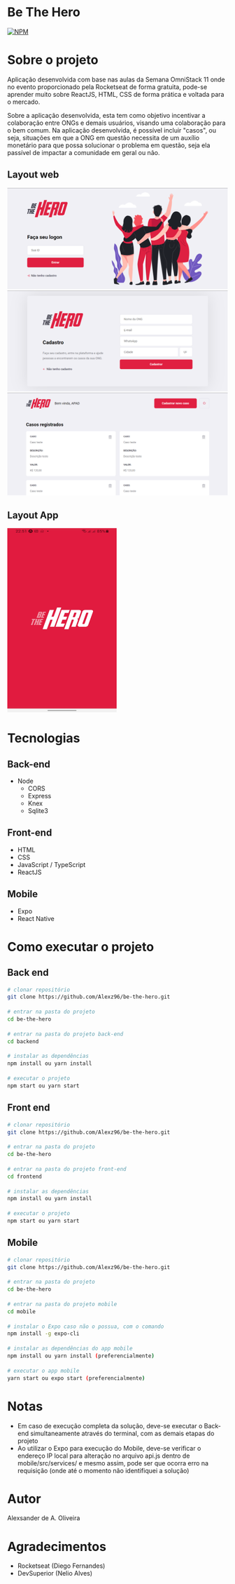 # Be The Hero

[![NPM](https://img.shields.io/npm/l/react)](https://github.com/Alexz96/be-the-hero/blob/main/LICENSE)

# Sobre o projeto

Aplicação desenvolvida com base nas aulas da Semana OmniStack 11 onde no evento proporcionado pela Rocketseat de forma gratuita, pode-se aprender muito sobre ReactJS, HTML, CSS de forma prática e voltada para o mercado.

Sobre a aplicação desenvolvida, esta tem como objetivo incentivar a colaboração entre ONGs e demais usuários, visando uma colaboração para o bem comum. Na aplicação desenvolvida, é possível incluir "casos", ou seja, situações em que a ONG em questão necessita de um auxílio monetário para que possa solucionar o problema em questão, seja ela passível de impactar a comunidade em geral ou não.

## Layout web
![Web 1](https://github.com/Alexz96/be-the-hero/blob/main/assets/web/logon.png)
![Web 2](https://github.com/Alexz96/be-the-hero/blob/main/assets/web/register.png)
![Web 3](https://github.com/Alexz96/be-the-hero/blob/main/assets/web/profile.png)

## Layout App
<img src="https://github.com/Alexz96/be-the-hero/blob/main/assets/mobile/splashScreen.jpg" width="250" height="420">

# Tecnologias

## Back-end
- Node
  - CORS
  - Express
  - Knex
  - Sqlite3
  
## Front-end
- HTML
- CSS 
- JavaScript / TypeScript
- ReactJS

## Mobile
- Expo
- React Native

# Como executar o projeto

## Back end

```bash
# clonar repositório
git clone https://github.com/Alexz96/be-the-hero.git

# entrar na pasta do projeto
cd be-the-hero

# entrar na pasta do projeto back-end
cd backend

# instalar as dependências
npm install ou yarn install

# executar o projeto
npm start ou yarn start
```

## Front end

```bash
# clonar repositório
git clone https://github.com/Alexz96/be-the-hero.git

# entrar na pasta do projeto
cd be-the-hero

# entrar na pasta do projeto front-end
cd frontend

# instalar as dependências
npm install ou yarn install

# executar o projeto
npm start ou yarn start
```

## Mobile

```bash
# clonar repositório
git clone https://github.com/Alexz96/be-the-hero.git

# entrar na pasta do projeto
cd be-the-hero

# entrar na pasta do projeto mobile
cd mobile

# instalar o Expo caso não o possua, com o comando 
npm install -g expo-cli

# instalar as dependências do app mobile
npm install ou yarn install (preferencialmente)

# executar o app mobile
yarn start ou expo start (preferencialmente)
```

# Notas
- Em caso de execução completa da solução, deve-se executar o Back-end simultaneamente através do terminal, com as demais etapas do projeto
- Ao utilizar o Expo para execução do Mobile, deve-se verificar o endereço IP local para alteração no arquivo api.js dentro de mobile/src/services/ e mesmo assim, pode ser que ocorra erro na requisição (onde até o momento não identifiquei a solução)

# Autor

Alexsander de A. Oliveira

# Agradecimentos
- Rocketseat (Diego Fernandes)
- DevSuperior (Nelio Alves)
